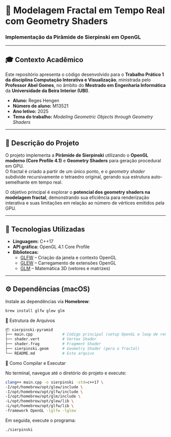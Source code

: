 # 🧩 Modelagem Fractal em Tempo Real com Geometry Shaders  
### Implementação da Pirâmide de Sierpinski em OpenGL

---

## 🎓 Contexto Acadêmico

Este repositório apresenta o código desenvolvido para o **Trabalho Prático 1 da disciplina Computação Interativa e Visualização**, ministrada pelo **Professor Abel Gomes**, no âmbito do **Mestrado em Engenharia Informática** da **Universidade da Beira Interior (UBI)**.

- **Aluno:** Reges Hengen  
- **Número de aluno:** M13521  
- **Ano letivo:** 2025  
- **Tema do trabalho:** *Modeling Geometric Objects through Geometry Shaders*  

---

## 🧠 Descrição do Projeto

O projeto implementa a **Pirâmide de Sierpinski** utilizando o **OpenGL moderno (Core Profile 4.1)** e **Geometry Shaders** para geração procedural em GPU.  
O fractal é criado a partir de um único ponto, e o *geometry shader* subdivide recursivamente o tetraedro original, gerando sua estrutura auto-semelhante em tempo real.

O objetivo principal é explorar o **potencial dos geometry shaders na modelagem fractal**, demonstrando sua eficiência para renderização interativa e suas limitações em relação ao número de vértices emitidos pela GPU.

---

## 🧰 Tecnologias Utilizadas

- **Linguagem:** C++17  
- **API gráfica:** OpenGL 4.1 Core Profile  
- **Bibliotecas:**  
  - [GLFW](https://www.glfw.org/) – Criação da janela e contexto OpenGL  
  - [GLEW](http://glew.sourceforge.net/) – Carregamento de extensões OpenGL  
  - [GLM](https://github.com/g-truc/glm) – Matemática 3D (vetores e matrizes)  

---

## ⚙️ Dependências (macOS)

Instale as dependências via **Homebrew**:

```bash
brew install glfw glew glm
```

🧩 Estrutura de Arquivos
```bash
📦 sierpinski-pyramid
├── main.cpp             # Código principal (setup OpenGL e loop de renderização)
├── shader.vert          # Vertex Shader
├── shader.frag          # Fragment Shader
├── sierpinski.geom      # Geometry Shader (gera o fractal)
└── README.md            # Este arquivo
```

🚀 Como Compilar e Executar

No terminal, navegue até o diretório do projeto e execute:
```bash
clang++ main.cpp -o sierpinski -std=c++17 \
-I/opt/homebrew/opt/glew/include \
-I/opt/homebrew/opt/glfw/include \
-I/opt/homebrew/opt/glm/include \
-L/opt/homebrew/opt/glew/lib \
-L/opt/homebrew/opt/glfw/lib \
-framework OpenGL -lglfw -lglew
```

Em seguida, execute o programa:
```bash
./sierpinski
```

